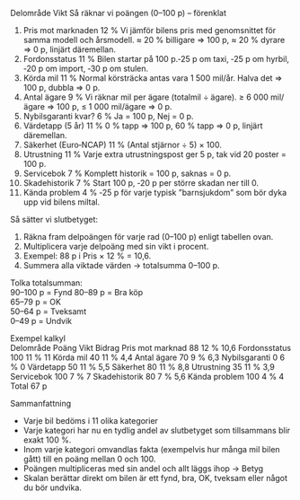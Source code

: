 Delområde	Vikt	Så räknar vi poängen (0–100 p) – förenklat
1. Pris mot marknaden	12 %	Vi jämför bilens pris med genomsnittet för samma modell och årsmodell. ≈ 20 % billigare ⇒ 100 p, ≈ 20 % dyrare ⇒ 0 p, linjärt däremellan.
2. Fordonsstatus	11 %	Bilen startar på 100 p.‑25 p om taxi, ‑25 p om hyrbil, ‑20 p om import, ‑30 p om stulen.
3. Körda mil	11 %	Normal körsträcka antas vara 1 500 mil/år. Halva det ⇒ 100 p, dubbla ⇒ 0 p.
4. Antal ägare	9 %	Vi räknar mil per ägare (totalmil ÷ ägare). ≥ 6 000 mil/ägare ⇒ 100 p, ≤ 1 000 mil/ägare ⇒ 0 p.
5. Nybilsgaranti kvar?	6 %	Ja = 100 p, Nej = 0 p.
6. Värdetapp (5 år)	11 %	0 % tapp ⇒ 100 p, 60 % tapp ⇒ 0 p, linjärt däremellan.
7. Säkerhet (Euro‑NCAP)	11 %	(Antal stjärnor ÷ 5) × 100.
8. Utrustning	11 %	Varje extra utrustnings­post ger 5 p, tak vid 20 poster = 100 p.
9. Servicebok	7 %	Komplett historik = 100 p, saknas = 0 p.
10. Skadehistorik	7 %	Start 100 p, ‑20 p per större skadan ner till 0. 
11. Kända problem	4 %	‑25 p för varje typisk ”barnsjukdom” som bör dyka upp vid bilens miltal.




Så sätter vi slutbetyget:	
1. Räkna fram delpoängen för varje rad (0–100 p) enligt tabellen ovan.	
2. Multiplicera varje delpoäng med sin vikt i procent.	
3. Exempel: 88 p i Pris × 12 % = 10,6.	
4. Summera alla viktade värden → totalsumma 0–100 p.	



Tolka totalsumman:	
90–100 p = Fynd	
80–89 p = Bra köp	
65–79 p = OK	
50–64 p = Tveksamt	
0–49 p = Undvik	





Exempel kalkyl			
Delområde	Poäng	Vikt	Bidrag
Pris mot marknad	88	12 %	10,6
Fordonsstatus	100	11 %	11
Körda mil	40	11 %	4,4
Antal ägare	70	9 %	6,3
Nybilsgaranti	0	6 %	0
Värdetapp	50	11 %	5,5
Säkerhet	80	11 %	8,8
Utrustning	35	11 %	3,9
Servicebok	100	7 %	7
Skadehistorik	80	7 %	5,6
Kända problem	100	4 %	4
Total			67 p






Sammanfattning	
- Varje bil bedöms i 11 olika kategorier 	
- Varje kategori har nu en tydlig andel av slutbetyget som tillsammans blir exakt 100 %.	
- Inom varje kategori omvandlas fakta (exempelvis hur många mil bilen gått) till en poäng mellan 0 och 100.	
- Poängen multipliceras med sin andel och allt läggs ihop → Betyg	
- Skalan berättar direkt om bilen är ett fynd, bra, OK, tveksam eller något du bör undvika.	




